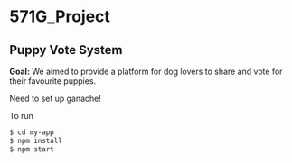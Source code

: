 # 571G_Project

## Puppy Vote System

**Goal:** We aimed to provide a platform for dog lovers to share and vote for their favourite puppies.

Need to set up ganache!

To run
```bash
$ cd my-app
$ npm install
$ npm start
```
